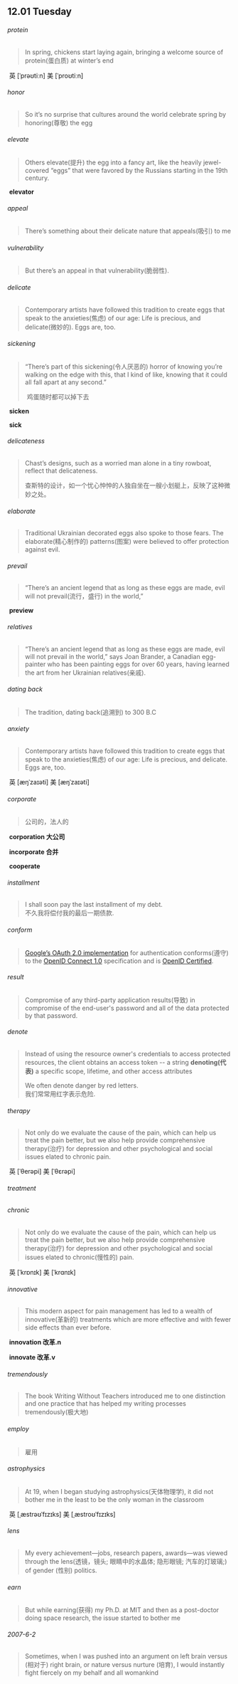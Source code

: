 ## 12.01	Tuesday

###### protein

> In spring, chickens start laying again, bringing a welcome source of protein(蛋白质) at winter’s end

​	英 [ˈprəʊtiːn]   美 [ˈproʊtiːn] 

###### honor

> So it’s no surprise that cultures around the world celebrate spring by honoring(尊敬) the egg

###### elevate

> Others elevate(提升) the egg into a fancy art, like the heavily jewel-covered “eggs” that were favored by the Russians starting in the 19th century.

​	**elevator**

###### appeal

> There’s something about their delicate nature that appeals(吸引) to me

###### vulnerability

> But there’s an appeal in that vulnerability(脆弱性).

###### delicate

> Contemporary artists have followed this tradition to create eggs that speak to the anxieties(焦虑) of our age: Life is precious, and delicate(微妙的). Eggs are, too.

###### sickening

> “There’s part of this sickening(令人厌恶的) horror of knowing you’re walking on the edge with this, that I kind of like, knowing that it could all fall apart at any second.”
>
> ​	鸡蛋随时都可以掉下去

​	**sicken**

​	**sick**

###### delicateness

> Chast’s designs, such as a worried man alone in a tiny rowboat, reflect that delicateness.
>
> ​	查斯特的设计，如一个忧心忡忡的人独自坐在一艘小划艇上，反映了这种微妙之处。 

###### elaborate

> Traditional Ukrainian decorated eggs also spoke to those fears. The elaborate(精心制作的) patterns(图案) were believed to offer protection against evil.

###### prevail

> “There’s an ancient legend that as long as these eggs are made, evil will not prevail(流行，盛行) in the world,”

​	**preview**

###### relatives

> “There’s an ancient legend that as long as these eggs are made, evil will not prevail in the world,” says Joan Brander, a Canadian egg-painter who has been painting eggs for over 60 years, having learned the art from her Ukrainian relatives(亲戚).

###### dating back

> The tradition, dating back(追溯到) to 300 B.C

###### anxiety

> Contemporary artists have followed this tradition to create eggs that speak to the anxieties(焦虑) of our age: Life is precious, and delicate. Eggs are, too.

​	英 [æŋˈzaɪəti]   美 [æŋˈzaɪəti] 

###### corporate

> 公司的，法人的

​	**corporation	大公司**

​	**incorporate	合并**

​	**cooperate**

###### installment

> I shall soon pay the last installment of my debt.  
> 	不久我将偿付我的最后一期债款.

###### conform

> [ Google’s OAuth 2.0 implementation](https://developers.google.com/identity/protocols/OpenIDConnect) for authentication conforms(遵守) to the [OpenID Connect 1.0](https://openid.net/connect/) specification and is [OpenID Certified](https://openid.net/certification/).

###### result

> Compromise of any third-party application results(导致) in compromise of the end-user's password and all of the data protected by that password.





###### denote

> Instead of using the resource owner's credentials to access protected resources, the client obtains an access token -- a string **denoting(代表)** a specific scope, lifetime, and other access attributes
>
> We often denote danger by red letters.  
> 	我们常常用红字表示危险.



###### therapy

> Not only do we evaluate the cause of the pain, which can help us treat the pain better, but we also help provide comprehensive therapy(治疗) for depression and other psychological and social issues elated to chronic pain.

​	英 [ˈθerəpi]   美 [ˈθɛrəpi] 

###### 	treatment

###### chronic

> Not only do we evaluate the cause of the pain, which can help us treat the pain better, but we also help provide comprehensive therapy(治疗) for depression and other psychological and social issues elated to chronic(慢性的) pain.

​	英 [ˈkrɒnɪk]   美 [ˈkrɑnɪk] 

###### innovative

>This modern aspect for pain management has led to a wealth of innovative(革新的) treatments which are more effective and with fewer side effects than ever before.

​	**innovation	改革.n**

​	**innovate	改革.v**

###### tremendously

> The book Writing Without Teachers introduced me to one distinction and one practice that has helped my writing processes
> tremendously(极大地)

###### employ

> 雇用

######  astrophysics

> At 19, when I began studying astrophysics(天体物理学), it did not bother me in the least to be the only woman in the classroom

​	英 [ˌæstrəʊˈfɪzɪks]   美 [ˌæstroʊˈfɪzɪks] 

###### lens

> My every achievement—jobs, research papers, awards—was viewed through the lens(透镜，镜头; 眼睛中的水晶体; 隐形眼镜; 汽车的灯玻璃;) of gender (性别) politics.

###### earn

>But while earning(获得) my Ph.D. at MIT and then as a post-doctor doing space research, the issue started to bother me

###### 2007-6-2

> Sometimes, when I was pushed into an argument on left brain versus (相对于) right brain, or nature versus nurture (培育), I would instantly fight fiercely on my behalf and all womankind